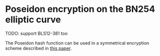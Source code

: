 # Poseidon encryption on the BN254 elliptic curve

TODO: support BLS12-381 too

The Poseidon hash function can be used in a symmetrical encryption scheme
described in [this
paper](https://drive.google.com/file/d/1EVrP3DzoGbmzkRmYnyEDcIQcXVU7GlOd/view).


